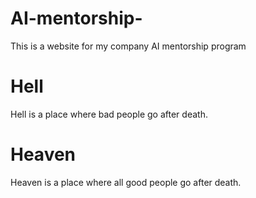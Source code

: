 # AI-mentorship-
This is a website for my company AI mentorship program  
# Hell
Hell is a place where bad people go after death.
# Heaven
Heaven is a place where all good people go after death.